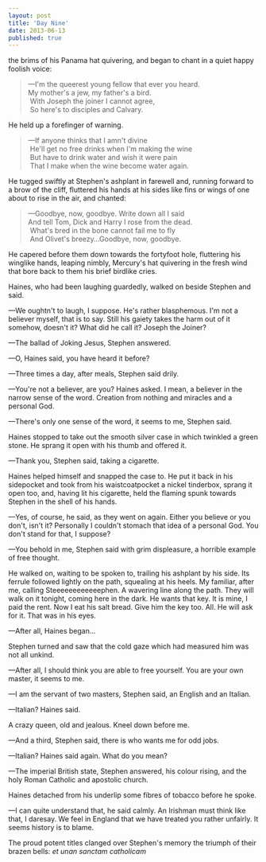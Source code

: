 ```yaml
---
layout: post
title: 'Day Nine'
date: 2013-06-13 
published: true
---
```

the brims of his Panama hat quivering, and began to chant in a quiet happy foolish voice:

> —I'm the queerest young fellow that ever you heard. <br>
> My mother's a jew, my father's a bird.<br>
> With Joseph the joiner I cannot agree,<br>
> So here's to disciples and Calvary.

He held up a forefinger of warning.

> —If anyone thinks that I amn't divine<br>
> He'll get no free drinks when I'm making the wine<br>
> But have to drink water and wish it were pain<br>
> That I make when the wine become water again.

He tugged swiftly at Stephen's ashplant in farewell and, running forward to a brow of the cliff, fluttered his hands at his sides like fins or wings of one about to rise in the air, and chanted:

> —Goodbye, now, goodbye. Write down all I said<br>
> And tell Tom, Dick and Harry I rose from the dead.<br>
> What's bred in the bone cannot fail me to fly<br>
> And Olivet's breezy…Goodbye, now, goodbye.

He capered before them down towards the fortyfoot hole, fluttering his winglike hands, leaping nimbly, Mercury's hat quivering in the fresh wind that bore back to them his brief birdlike cries.

Haines, who had been laughing guardedly, walked on beside Stephen and said.

—We oughtn't to laugh, I suppose. He's rather blasphemous. I'm not a believer myself, that is to say. Still his gaiety takes the harm out of it somehow, doesn't it? What did he call it? Joseph the Joiner?

—The ballad of Joking Jesus, Stephen answered.

—O, Haines said, you have heard it before?

—Three times a day, after meals, Stephen said drily.

—You're not a believer, are you? Haines asked. I mean, a believer in the narrow sense of the word. Creation from nothing and miracles and a personal God.

—There's only one sense of the word, it seems to me, Stephen said.

Haines stopped to take out the smooth silver case in which twinkled a green stone. He sprang it open with his thumb and offered it.

—Thank you, Stephen said, taking a cigarette.

Haines helped himself and snapped the case to. He put it back in his sidepocket and took from his waistcoatpocket a nickel tinderbox, sprang it open too, and, having lit his cigarette, held the flaming spunk towards Stephen in the shell of his hands.

—Yes, of course, he said, as they went on again. Either you believe or you don't, isn't it? Personally I couldn't stomach that idea of a personal God. You don't stand for that, I suppose?

—You behold in me, Stephen said with grim displeasure, a horrible example of free thought.

He walked on, waiting to be spoken to, trailing his ashplant by his side. Its ferrule followed lightly on the path, squealing at his heels. My familiar, after me, calling Steeeeeeeeeeeephen. A wavering line along the path. They will walk on it tonight, coming here in the dark. He wants that key. It is mine, I paid the rent. Now I eat his salt bread. Give him the key too. All. He will ask for it. That was in his eyes.

—After all, Haines began…

Stephen turned and saw that the cold gaze which had measured him was not all unkind.

—After all, I should think you are able to free yourself. You are your own master, it seems to me.

—I am the servant of two masters, Stephen said, an English and an Italian.

—Italian? Haines said.

A crazy queen, old and jealous. Kneel down before me.

—And a third, Stephen said, there is who wants me for odd jobs.

—Italian? Haines said again. What do you mean?

—The imperial British state, Stephen answered, his colour rising, and the holy Roman Catholic and apostolic church.

Haines detached from his underlip some fibres of tobacco before he spoke.

—I can quite understand that, he said calmly. An Irishman must think like that, I daresay. We feel in England that we have treated you rather unfairly. It seems history is to blame.

The proud potent titles clanged over Stephen's memory the triumph of their brazen bells: *et unan sanctam catholicam*
